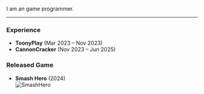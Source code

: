 I am an game programmer.

---

### Experience
- **ToonyPlay** (Mar 2023 – Nov 2023)  
- **CannonCracker** (Nov 2023 – Jun 2025)

### Released Game
- **Smash Hero** (2024)  
  ![SmashHero](https://github.com/user-attachments/assets/af20c3d5-c548-4502-a575-dd9d6a3140a3)

